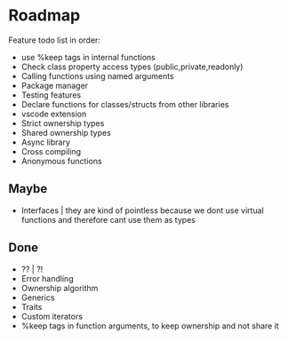 
# Roadmap

Feature todo list in order:

- use %keep tags in internal functions
- Check class property access types (public,private,readonly)
- Calling functions using named arguments
- Package manager
- Testing features
- Declare functions for classes/structs from other libraries
- vscode extension
- Strict ownership types
- Shared ownership types
- Async library
- Cross compiling
- Anonymous functions

## Maybe

- Interfaces | they are kind of pointless because we dont use virtual functions and therefore cant use them as types

## Done

- ?? | ?!
- Error handling
- Ownership algorithm
- Generics
- Traits
- Custom iterators
- %keep tags in function arguments, to keep ownership and not share it
